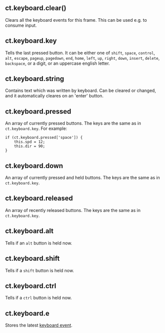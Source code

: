 ## ct.keyboard.clear()

Clears all the keyboard events for this frame. This can be used e.g. to consume input.

## ct.keyboard.key

Tells the last pressed button. It can be either one of `shift`, `space`, `control`, `alt`, `escape`, `pageup`, `pagedown`, `end`, `home`, `left`, `up`, `right`, `down`, `insert`, `delete`, `backspace`, or a digit, or an uppercase english letter.

## ct.keyboard.string

Contains text which was written by keyboard. Can be cleared or changed, and it automatically cleares on an 'enter' button.

## ct.keyboard.pressed

An array of currently pressed buttons. The keys are the same as in `ct.keyboard.key`. For example:

```
if (ct.keyboard.pressed['space']) {
    this.spd = 12;
    this.dir = 90;
}
```

## ct.keyboard.down

An array of currently pressed and held buttons. The keys are the same as in `ct.keyboard.key`.

## ct.keyboard.released

An array of recently released buttons. The keys are the same as in `ct.keyboard.key`.

## ct.keyboard.alt

Tells if an `alt` button is held now.

## ct.keyboard.shift

Tells if a `shift` button is held now.

## ct.keyboard.ctrl

Tells if a `ctrl` button is held now.

## ct.keyboard.e

Stores the latest [keyboard event](https://developer.mozilla.org/en-US/docs/Web/API/KeyboardEvent).
